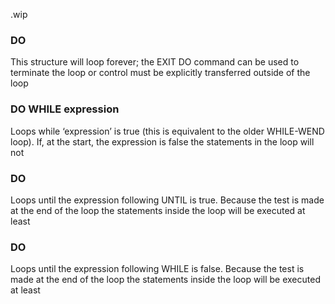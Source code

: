 .wip


### DO <statements>

This structure will loop forever; the EXIT DO command can be used to terminate the loop or control must be explicitly transferred outside of the loop

### DO WHILE expression <statements>

Loops while ‘expression’ is true (this is equivalent to the older WHILE-WEND loop). If, at the start, the expression is false the statements in the loop will not

### DO <statements>

Loops until the expression following UNTIL is true. Because the test is made at the end of the loop the statements inside the loop will be executed at least

### DO <statements>

Loops until the expression following WHILE is false. Because the test is made at the end of the loop the statements inside the loop will be executed at least